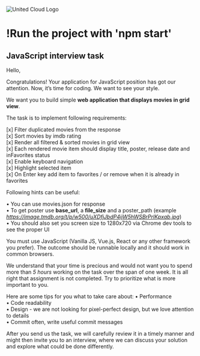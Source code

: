 ![United Cloud Logo](https://united.cloud/UnitedCloud/united_cloud_logo_1_.svg)

# !Run the project with 'npm start'

## JavaScript interview task

Hello,

Congratulations! Your application for JavaScript position has got our attention. Now, it’s time for coding. We want to see your style.

We want you to build simple **web application that displays movies in grid view**.

The task is to implement following requirements:

[x] Filter duplicated movies from the response  
[x] Sort movies by imdb rating  
[x] Render all filtered & sorted movies in grid view  
[x] Each rendered movie item should display title, poster, release date and inFavorites status  
[x] Enable keyboard navigation  
[x] Highlight selected item  
[x] On Enter key add item to favorites / or remove when it is already in favorites

Following hints can be useful:

• You can use movies.json for response  
• To get poster use **base_url**, a **file_size** and a poster_path (example *https://image.tmdb.org/t/p/w500/uXDfjJbdP4ijW5hWSBrPrlKpxab.jpg*)  
• You should also set you screen size to 1280x720 via Chrome dev tools to see the proper UI

You must use JavaScript (Vanilla JS, Vue.js, React or any other framework you prefer). The outcome should be runnable locally and it should work in common browsers.

We understand that your time is precious and would not want you to spend more than *5 hours* working on the task over the span of one week. It is all right that assignment is not
completed. Try to prioritize what is more important to you.

Here are some tips for you what to take care about:
• Performance  
• Code readability  
• Design - we are not looking for pixel-perfect design, but we love attention to details  
• Commit often, write useful commit messages

After you send us the task, we will carefully review it in a timely manner and might then invite you to an interview, where we can discuss your solution and explore what could be done differently.
